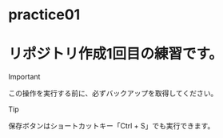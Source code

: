 # practice01
# リポジトリ作成1回目の練習です。
> [!IMPORTANT]
> この操作を実行する前に、必ずバックアップを取得してください。

> [!TIP]
> 保存ボタンはショートカットキー「Ctrl + S」でも実行できます。
